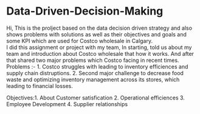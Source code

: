 # Data-Driven-Decision-Making
Hi, This is the prolject based on the data decision driven strategy and also shows problems with solutions as well as their objectives and goals and some KPI which are used for Costco wholesale in Calgary.   
I did this assignment or project with my team, In starting, told us about my team and introduction about Costco wholesale that how it works. And after that shared two major problems which Costco facing in recent times.
Problems :- 1. Costco struggles with leading to inventory efficiences and supply chain distruptions.
2. Second major challenge to decrease food waste and optimizing inventory management across its stores, which leading to financial losses.

Objectives:1. About Customer satisfication
2. Operational efficiences 
3. Employee Development 
4. Supplier relationships
